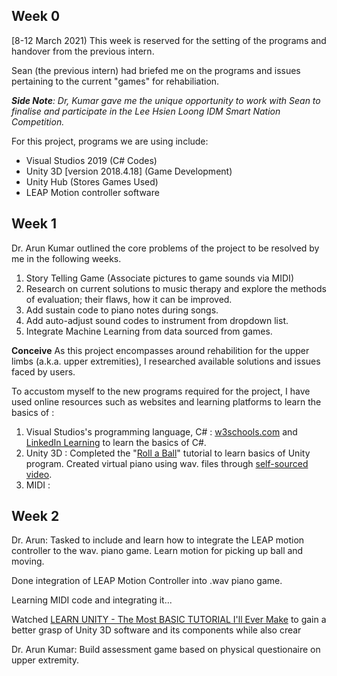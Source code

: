 ## Week 0
[8-12 March 2021) 
This week is reserved for the setting of the programs and handover from the previous intern.

Sean (the previous intern) had briefed me on the programs and issues pertaining to the current "games" for rehabiliation. 

***Side Note**: Dr, Kumar gave me the unique opportunity to work with Sean to finalise and participate in the Lee Hsien Loong IDM Smart Nation Competition.*

For this project, programs we are using include:
 - Visual Studios 2019 (C# Codes)
 - Unity 3D [version 2018.4.18] (Game Development)
 - Unity Hub (Stores Games Used)
 - LEAP Motion controller software

## Week 1
Dr. Arun Kumar outlined the core problems of the project to be resolved by me in the following weeks.
1. Story Telling Game (Associate pictures to game sounds via MIDI)
2. Research on current solutions to music therapy and explore the methods of evaluation; their flaws, how it can be improved.
3. Add sustain code to piano notes during songs.
4. Add auto-adjust sound codes to instrument from dropdown list.
5.  Integrate Machine Learning from data sourced from games.

**Conceive**
As this project encompasses around rehabilition for the upper limbs (a.k.a. upper extremities), I researched available solutions and issues faced by users. 

To accustom myself to the new programs required for the project, I have used online resources such as websites and learning platforms to learn the basics of :  
1. Visual Studios's programming language, C# : [w3schools.com](https://www.w3schools.com/cs/default.asp) and [LinkedIn Learning](https://www.linkedin.com/learning/visual-studio-essential-training-05-code-editors/explore-the-default-editor-settings?u=2122804) to learn the basics of C#. 
2. Unity 3D : Completed the "[Roll a Ball](https://learn.unity.com/project/roll-a-ball)" tutorial to learn basics of Unity program. Created virtual piano using wav. files through [self-sourced video](https://www.youtube.com/watch?v=bkE1YSSdOLU).
3. MIDI : 

## Week 2
Dr. Arun: Tasked to include and learn how to integrate the LEAP motion controller to the wav. piano game. Learn motion for picking up ball and moving. 

Done integration of LEAP Motion Controller into .wav piano game.

Learning MIDI code and integrating it...

Watched [LEARN UNITY - The Most BASIC TUTORIAL I'll Ever Make](https://www.youtube.com/watch?v=pwZpJzpE2lQ)  to gain a better grasp of Unity 3D software and its components while also crear

Dr. Arun Kumar: Build assessment game based on physical questionaire on upper extremity. 
<!--stackedit_data:
eyJoaXN0b3J5IjpbMzQzODgwMDUzLC0xNjEzMTkyNTkzLC0xMT
k3NzcwNDMzLDQyNTk1MjcxMiwtMjEzNjk0NTM0OSwtMTE0NjU4
MzczNiwtMTQzODUwMzc5MywxNzY1Mjk4Nzg0LDExNjkwMDUzND
gsMTM5OTM1MDI5NSwxMDIwNzk2NTA4LC0xMzgyNDEyMDYyLC00
NjcxNTI5MzBdfQ==
-->